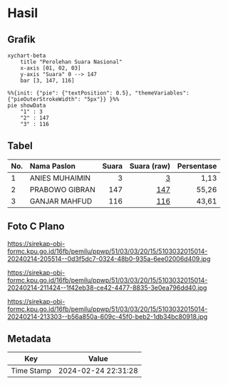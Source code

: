 # Hasil

## Grafik

```mermaid
xychart-beta
    title "Perolehan Suara Nasional"
    x-axis [01, 02, 03]
    y-axis "Suara" 0 --> 147
    bar [3, 147, 116]
```

```mermaid
%%{init: {"pie": {"textPosition": 0.5}, "themeVariables": {"pieOuterStrokeWidth": "5px"}} }%%
pie showData
    "1" : 3
    "2" : 147
    "3" : 116
```

## Tabel

| No. | Nama Paslon    | Suara | Suara (raw) | Persentase |
|:--- |:-------------- | -----:| -----------:| ----------:|
| 1   | ANIES MUHAIMIN | 3     | [3][p-1]    | 1,13       |
| 2   | PRABOWO GIBRAN | 147   | [147][p-2]  | 55,26      |
| 3   | GANJAR MAHFUD  | 116   | [116][p-3]  | 43,61      |


[p-1]: https://github.com/gigit-pemilu/pemilu-2024/blob/main/pilpres/hitung-suara/sub/51-bali/sub/03-badung/sub/03-abiansemal/sub/2015-mekar-bhuwana/sub/014-tps/sub/paslon-1.txt
[p-2]: https://github.com/gigit-pemilu/pemilu-2024/blob/main/pilpres/hitung-suara/sub/51-bali/sub/03-badung/sub/03-abiansemal/sub/2015-mekar-bhuwana/sub/014-tps/sub/paslon-2.txt
[p-3]: https://github.com/gigit-pemilu/pemilu-2024/blob/main/pilpres/hitung-suara/sub/51-bali/sub/03-badung/sub/03-abiansemal/sub/2015-mekar-bhuwana/sub/014-tps/sub/paslon-3.txt

## Foto C Plano

https://sirekap-obj-formc.kpu.go.id/16fb/pemilu/ppwp/51/03/03/20/15/5103032015014-20240214-205514--0d3f5dc7-0324-48b0-935a-6ee02006d409.jpg

https://sirekap-obj-formc.kpu.go.id/16fb/pemilu/ppwp/51/03/03/20/15/5103032015014-20240214-211424--1f42eb38-ce42-4477-8835-3e0ea796dd40.jpg

https://sirekap-obj-formc.kpu.go.id/16fb/pemilu/ppwp/51/03/03/20/15/5103032015014-20240214-213303--b56a850a-609c-45f0-beb2-1db34bc80918.jpg


## Metadata

| Key        | Value               |
| ---------- | ------------------- |
| Time Stamp | 2024-02-24 22:31:28 |



